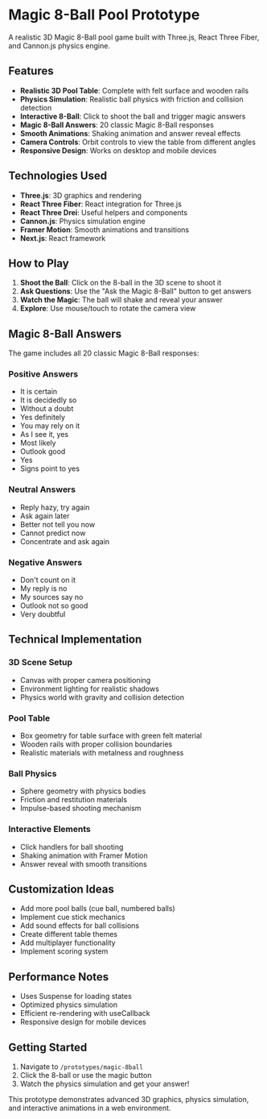 # Magic 8-Ball Pool Prototype

A realistic 3D Magic 8-Ball pool game built with Three.js, React Three Fiber, and Cannon.js physics engine.

## Features

- **Realistic 3D Pool Table**: Complete with felt surface and wooden rails
- **Physics Simulation**: Realistic ball physics with friction and collision detection
- **Interactive 8-Ball**: Click to shoot the ball and trigger magic answers
- **Magic 8-Ball Answers**: 20 classic Magic 8-Ball responses
- **Smooth Animations**: Shaking animation and answer reveal effects
- **Camera Controls**: Orbit controls to view the table from different angles
- **Responsive Design**: Works on desktop and mobile devices

## Technologies Used

- **Three.js**: 3D graphics and rendering
- **React Three Fiber**: React integration for Three.js
- **React Three Drei**: Useful helpers and components
- **Cannon.js**: Physics simulation engine
- **Framer Motion**: Smooth animations and transitions
- **Next.js**: React framework

## How to Play

1. **Shoot the Ball**: Click on the 8-ball in the 3D scene to shoot it
2. **Ask Questions**: Use the "Ask the Magic 8-Ball" button to get answers
3. **Watch the Magic**: The ball will shake and reveal your answer
4. **Explore**: Use mouse/touch to rotate the camera view

## Magic 8-Ball Answers

The game includes all 20 classic Magic 8-Ball responses:

### Positive Answers
- It is certain
- It is decidedly so
- Without a doubt
- Yes definitely
- You may rely on it
- As I see it, yes
- Most likely
- Outlook good
- Yes
- Signs point to yes

### Neutral Answers
- Reply hazy, try again
- Ask again later
- Better not tell you now
- Cannot predict now
- Concentrate and ask again

### Negative Answers
- Don't count on it
- My reply is no
- My sources say no
- Outlook not so good
- Very doubtful

## Technical Implementation

### 3D Scene Setup
- Canvas with proper camera positioning
- Environment lighting for realistic shadows
- Physics world with gravity and collision detection

### Pool Table
- Box geometry for table surface with green felt material
- Wooden rails with proper collision boundaries
- Realistic materials with metalness and roughness

### Ball Physics
- Sphere geometry with physics bodies
- Friction and restitution materials
- Impulse-based shooting mechanism

### Interactive Elements
- Click handlers for ball shooting
- Shaking animation with Framer Motion
- Answer reveal with smooth transitions

## Customization Ideas

- Add more pool balls (cue ball, numbered balls)
- Implement cue stick mechanics
- Add sound effects for ball collisions
- Create different table themes
- Add multiplayer functionality
- Implement scoring system

## Performance Notes

- Uses Suspense for loading states
- Optimized physics simulation
- Efficient re-rendering with useCallback
- Responsive design for mobile devices

## Getting Started

1. Navigate to `/prototypes/magic-8ball`
2. Click the 8-ball or use the magic button
3. Watch the physics simulation and get your answer!

This prototype demonstrates advanced 3D graphics, physics simulation, and interactive animations in a web environment.





